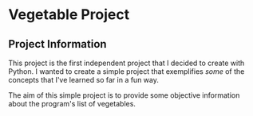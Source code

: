 # Vegetable Project

## Project Information

This project is the first independent project that I decided to create with Python. I wanted to create a simple project that exemplifies *some* of the concepts that I've learned so far in a fun way.

The aim of this simple project is to provide some objective information about the program's list of vegetables.
